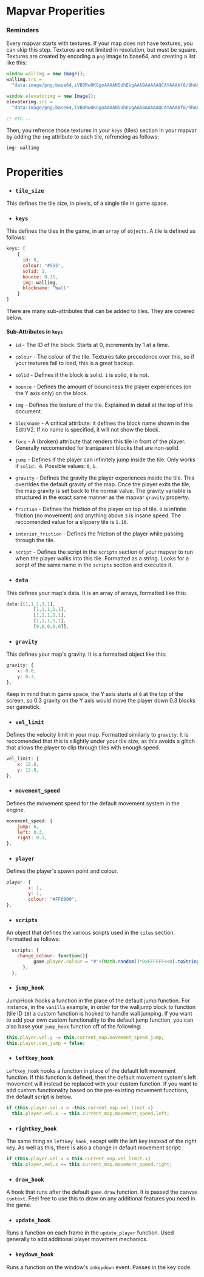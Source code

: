 # Mapvar Properities

### Reminders
Every mapvar starts with textures. If your map does not have textures, you can skip this step. Textures are not limited in resolution, but must be square. Textures are created by encoding a `png` image to base64, and creating a list like this:
```js
window.wallimg = new Image();
wallimg.src =
  "data:image/png;base64,iVBORw0KGgoAAAANSUhEUgAAABAAAAAQCAYAAAAf8/9hAAAAAXNSR0IArs4c6QAAADNJREFUOE9j9PT0/M9AAWAEGcDDw0OWEV++fGEYNWA0DIZLOvD19f3PwcExwHmBLOuhmgCrKEex0FtLIQAAAABJRU5ErkJgggAA";

window.elevatorimg = new Image();
elevatorimg.src =
  "data:image/png;base64,iVBORw0KGgoAAAANSUhEUgAAABAAAAAQCAYAAAAf8/9hAAAAAXNSR0IArs4c6QAAAG5JREFUOE9jbPJX/W+jwsdADjhy5xMD4+A2AOREEMDlRbxegGmGhQ02Q3AagK4ZlyFYDYBpfvD6C4OCKA9YLzIb2SVYDVhy/BlYU4ylFANyGCCLw1xEMBopCkSQLcPAAGwBh5xnCAYioQw2OAwAAKSneWF2TERPAAAAAElFTkSuQmCC";

// etc...
```
Then, you refrence those textures in your `keys` (tiles) section in your mapvar by adding the `img` attribute to each tile, refrencing as follows:
```js
img: wallimg
```

# Properities

 - ### `tile_size`

This defines the tile size, in pixels, of a single tile in game space.

 - ### `keys`

This defines the tiles in the game, in an `array` of `objects`. A tile is defined as follows:
```js
keys: [
    {
      id: 0,
      colour: "#555",
      solid: 1,
      bounce: 0.35,
      img: wallimg,
      blockname: "Wall"
    }
]
```
There are many sub-attributes that can be added to tiles. They are covered below.

#### Sub-Attributes in `keys`
  - `id` - The ID of the block. Starts at 0, increments by 1 at a time.
  - `colour` - The colour of the tile. Textures take precedence over this, so if your textures fail  to load, this is a great backup.
  - `solid` - Defines if the block is solid. `1` is solid, `0` is not.
  - `bounce` - Defines the amount of bounciness the player experiences (on the Y axis only) on the block.
  - `img` - Defines the texture of the tile. Explained in detail at the top of this document.
  - `blockname` - A critical attribute: it defines the block name shown in the EditrV2. If no name is specified, it will not show the block.
  - `fore` - A (broken) attribute that renders this tile in front of the player. Generally reccomended for transparent blocks that are non-solid.
  - `jump` - Defines if the player can infinitely jump inside the tile. Only works if `solid: 0`. Possible values: `0`, `1`.
  - `gravity` - Defines the gravity the player experiences inside the tile. This overrides the default gravity of the map. Once the player exits the tile, the map gravity is set back to the normal value. The gravity variable is structured in the exact same manner as the mapvar `gravity` property.
  - `friction` - Defines the friction of the player on top of tile. `0` is infinite friction (no movement) and anything above `3` is insane speed. The reccomended value for a slippery tile is `1.10`.
  - `interior_friction` - Defines the friction of the player while passing through the tile.
  - `script` - Defines the script in the `scripts` section of your mapvar to run when the player walks into this tile. Formatted as a string. Looks for a script of the same name in the `scripts` section and executes it.

 - ### `data`
This defines your map's data. It is an array of arrays, formatted like this:
```js
data:[[1,1,1,1,1],
		  [1,1,1,1,1],
		  [1,1,1,1,1],
		  [1,1,1,1,1],
		  [0,0,0,0,0]],
```

 - ### `gravity`
This defines your map's gravity. It is a formatted object like this:
```js
gravity: {
	x: 0.0,
	y: 0.3,
},
```
Keep in mind that in game space, the Y axis starts at `0` at the top of the screen, so 0.3 gravity on the Y axis would move the player down 0.3 blocks per gametick.

 - ### `vel_limit`
Defines the velocity limit in your map. Formatted similarly to `gravity`. It is reccomended that this is silightly under your tile size, as this avoids a glitch that allows the player to clip through tiles with enough speed.
```js
vel_limit: {
	x: 15.8,
	y: 15.8,
},
```

 - ### `movement_speed`
Defines the movement speed for the default movement system in the engine.
```js
movement_speed: {
	jump: 6,
	left: 0.3,
	right: 0.3,
},
```

 - ### `player`
Defines the player's spawn point and colour.
```js
player: {
		x: 1,
		y: 1,
		colour: "#FF6B00",
},
```

 - ### `scripts`
An object that defines the various scripts used in the `tiles` section. Formatted as follows:
```js
  scripts: {
    change_colour: function(){
		  game.player.colour = "#"+(Math.random()*0xFFFFFF<<0).toString(16);
	  },
  },
```

 - ### `jump_hook`
JumpHook hooks a function in the place of the default jump function. For instance, in the `vanilla` example, in order for the walljump block to function (tile ID `18`) a custom function is hooked to handle wall jumping. If you want to add your own custom functionality to the default jump function, you can also base your `jump_hook` function off of the following:
```js
this.player.vel.y -= this.current_map.movement_speed.jump;
this.player.can_jump = false;
```

 - ### `leftkey_hook`
`Leftkey_hook` hooks a function in place of the default left movement function. If this function is defined, then the default movement system's left movement will instead be replaced with your custom function. If you want to add custom functionality based on the pre-existing movement functions, the default script is below.
```js
if (this.player.vel.x > -this.current_map.vel_limit.x)
  this.player.vel.x -= this.current_map.movement_speed.left;
```

 - ### `rightkey_hook`
The same thing as `leftkey_hook`, except with the left key instead of the right key. As well as this, there is also a change in default movement script:
```js
if (this.player.vel.x < this.current_map.vel_limit.x)
  this.player.vel.x += this.current_map.movement_speed.right;
```

 - ### `draw_hook`
A hook that runs after the default `game.draw` function. It is passed the canvas `context`. Feel free to use this to draw on any additional features you need in the game.

 - ### `update_hook`
Runs a function on each frame in the `update_player` function. Used generally to add additional player movement mechanics.

 - ### `keydown_hook`
Runs a function on the window's `onkeydown` event. Passes in the key code.